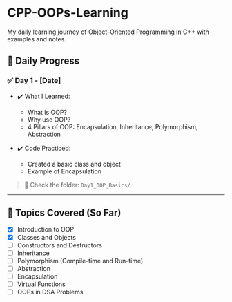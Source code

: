 # CPP-OOPs-Learning
My daily learning journey of Object-Oriented Programming in C++ with examples and notes.

## 📅 Daily Progress

### ✅ Day 1 - [Date]
- ✔️ What I Learned:
  - What is OOP?
  - Why use OOP?
  - 4 Pillars of OOP: Encapsulation, Inheritance, Polymorphism, Abstraction

- ✔️ Code Practiced:
  - Created a basic class and object
  - Example of Encapsulation

> 📁 Check the folder: `Day1_OOP_Basics/`

---

## 📌 Topics Covered (So Far)
- [x] Introduction to OOP
- [x] Classes and Objects
- [ ] Constructors and Destructors
- [ ] Inheritance
- [ ] Polymorphism (Compile-time and Run-time)
- [ ] Abstraction
- [ ] Encapsulation
- [ ] Virtual Functions
- [ ] OOPs in DSA Problems
